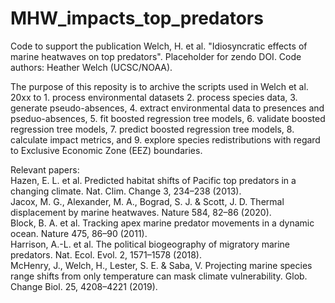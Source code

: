 # MHW_impacts_top_predators

Code to support the publication Welch, H. et al. "Idiosyncratic effects of marine heatwaves on top predators". 
Placeholder for zendo DOI. 
Code authors: Heather Welch (UCSC/NOAA). 

The purpose of this reposity is to archive the scripts used in Welch et al. 20xx to 1. process environmental datasets 2. process species data, 3. generate pseudo-absences, 4. extract environmental data to presences and pseduo-absences, 5. fit boosted regression tree models, 6. validate boosted regression tree models, 7. predict boosted regression tree models, 8. calculate impact metrics, and 9. explore species redistributions with regard to Exclusive Economic Zone (EEZ) boundaries.  

Relevant papers:  
Hazen, E. L. et al. Predicted habitat shifts of Pacific top predators in a changing climate. Nat. Clim. Change 3, 234–238 (2013).  
Jacox, M. G., Alexander, M. A., Bograd, S. J. & Scott, J. D. Thermal displacement by marine heatwaves. Nature 584, 82–86 (2020).  
Block, B. A. et al. Tracking apex marine predator movements in a dynamic ocean. Nature 475, 86–90 (2011).  
Harrison, A.-L. et al. The political biogeography of migratory marine predators. Nat. Ecol. Evol. 2, 1571–1578 (2018).  
McHenry, J., Welch, H., Lester, S. E. & Saba, V. Projecting marine species range shifts from only temperature can mask climate vulnerability. Glob. Change Biol. 25, 4208–4221 (2019).  
